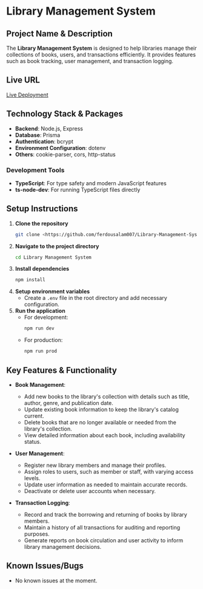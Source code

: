 # Library Management System

## Project Name & Description
The **Library Management System** is designed to help libraries manage their collections of books, users, and transactions efficiently. It provides features such as book tracking, user management, and transaction logging.

## Live URL
[Live Deployment](https://library-management-system-one-nu.vercel.app/)  

## Technology Stack & Packages
- **Backend**: Node.js, Express
- **Database**: Prisma
- **Authentication**: bcrypt
- **Environment Configuration**: dotenv
- **Others**: cookie-parser, cors, http-status

### Development Tools
- **TypeScript**: For type safety and modern JavaScript features
- **ts-node-dev**: For running TypeScript files directly

## Setup Instructions
1. **Clone the repository**
   ```bash
   git clone <https://github.com/ferdousalam007/Library-Management-System.git>
   ```
2. **Navigate to the project directory**
   ```bash
   cd Library Management System
   ```
3. **Install dependencies**
   ```bash
   npm install
   ```
4. **Setup environment variables**
   - Create a `.env` file in the root directory and add necessary configuration.
5. **Run the application**
   - For development:
     ```bash
     npm run dev
     ```
   - For production:
     ```bash
     npm run prod
     ```

## Key Features & Functionality
- **Book Management**: 
  - Add new books to the library's collection with details such as title, author, genre, and publication date.
  - Update existing book information to keep the library's catalog current.
  - Delete books that are no longer available or needed from the library's collection.
  - View detailed information about each book, including availability status.

- **User Management**: 
  - Register new library members and manage their profiles.
  - Assign roles to users, such as member or staff, with varying access levels.
  - Update user information as needed to maintain accurate records.
  - Deactivate or delete user accounts when necessary.

- **Transaction Logging**: 
  - Record and track the borrowing and returning of books by library members.
  - Maintain a history of all transactions for auditing and reporting purposes.
  - Generate reports on book circulation and user activity to inform library management decisions.

## Known Issues/Bugs
- No known issues at the moment. 


